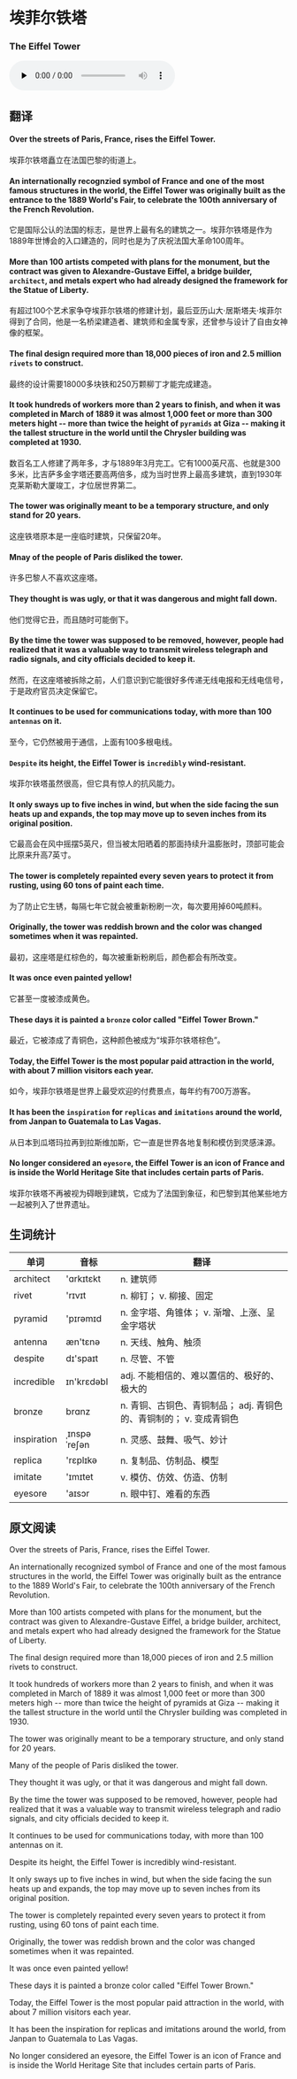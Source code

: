 # 埃菲尔铁塔
### The Eiffel Tower

<audio id="audio" loop controls="" controlsList="nodownload" oncontextmenu="return false" preload="none">
    <source id="mp3" src="../audio/2019-June/The Eiffel Tower.mp3">
</audio>

## 翻译
#### Over the streets of Paris, France, rises the Eiffel Tower.
埃菲尔铁塔矗立在法国巴黎的街道上。
#### An internationally recognzied symbol of France and one of the most famous structures in the world, the Eiffel Tower was originally built as the entrance to the 1889 World's Fair, to celebrate the 100th anniversary of the French Revolution.
它是国际公认的法国的标志，是世界上最有名的建筑之一。埃菲尔铁塔是作为1889年世博会的入口建造的，同时也是为了庆祝法国大革命100周年。
#### More than 100 artists competed with plans for the monument, but the contract was given to Alexandre-Gustave Eiffel, a bridge builder, `architect`, and metals expert who had already designed the framework for the Statue of Liberty.
有超过100个艺术家争夺埃菲尔铁塔的修建计划，最后亚历山大·居斯塔夫·埃菲尔得到了合同，他是一名桥梁建造者、建筑师和金属专家，还曾参与设计了自由女神像的框架。
#### The final design required more than 18,000 pieces of iron and 2.5 million `rivets` to construct.
最终的设计需要18000多块铁和250万颗柳丁才能完成建造。
#### It took hundreds of workers more than 2 years to finish, and when it was completed in March of 1889 it was almost 1,000 feet or more than 300 meters hight -- more than twice the height of `pyramids` at Giza -- making it the tallest structure in the world until the Chrysler building was completed at 1930.
数百名工人修建了两年多，才与1889年3月完工。它有1000英尺高、也就是300多米，比吉萨多金字塔还要高两倍多，成为当时世界上最高多建筑，直到1930年克莱斯勒大厦竣工，才位居世界第二。
#### The tower was originally meant to be a temporary structure, and only stand for 20 years.
这座铁塔原本是一座临时建筑，只保留20年。
#### Mnay of the people of Paris disliked the tower.
许多巴黎人不喜欢这座塔。
#### They thought is was ugly, or that it was dangerous and might fall down.
他们觉得它丑，而且随时可能倒下。
#### By the time the tower was supposed to be removed, however, people had realized that it was a valuable way to transmit wireless telegraph and radio signals, and city officials decided to keep it.
然而，在这座塔被拆除之前，人们意识到它能很好多传递无线电报和无线电信号，于是政府官员决定保留它。
#### It continues to be used for communications today, with more than 100 `antennas` on it.
至今，它仍然被用于通信，上面有100多根电线。
#### `Despite` its height, the Eiffel Tower is `incredibly` wind-resistant.
埃菲尔铁塔虽然很高，但它具有惊人的抗风能力。
#### It only sways up to five inches in wind, but when the side facing the sun heats up and expands, the top may move up to seven inches from its original position.
它最高会在风中摇摆5英尺，但当被太阳晒着的那面持续升温膨胀时，顶部可能会比原来升高7英寸。
#### The tower is completely repainted every seven years to protect it from rusting, using 60 tons of paint each time.
为了防止它生锈，每隔七年它就会被重新粉刷一次，每次要用掉60吨颜料。
#### Originally, the tower was reddish brown and the color was changed sometimes when it was repainted.
最初，这座塔是红棕色的，每次被重新粉刷后，颜色都会有所改变。
#### It was once even painted yellow!
它甚至一度被漆成黄色。
#### These days it is painted a `bronze` color called "Eiffel Tower Brown."
最近，它被漆成了青铜色，这种颜色被成为“埃菲尔铁塔棕色”。
#### Today, the Eiffel Tower is the most popular paid attraction in the world, with about 7 million visitors each year.
如今，埃菲尔铁塔是世界上最受欢迎的付费景点，每年约有700万游客。
#### It has been the `inspiration` for `replicas` and `imitations` around the world, from Janpan to Guatemala to Las Vagas.
从日本到瓜塔玛拉再到拉斯维加斯，它一直是世界各地复制和模仿到灵感涞源。
#### No longer considered an `eyesore`, the Eiffel Tower is an icon of France and is inside the World Heritage Site that includes certain parts of Paris.
埃菲尔铁塔不再被视为碍眼到建筑，它成为了法国到象征，和巴黎到其他某些地方一起被列入了世界遗址。

## 生词统计
| 单词 | 音标 | 翻译 |
|-|-|-|
| architect | 'ɑrkɪtɛkt | n. 建筑师 |
| rivet | 'rɪvɪt | n. 柳钉； v. 柳接、固定 |
| pyramid | 'pɪrəmɪd | n. 金字塔、角锥体； v. 渐增、上涨、呈金字塔状 |
| antenna | æn'tɛnə | n. 天线、触角、触须 |
| despite | dɪ'spaɪt | n. 尽管、不管 |
| incredible | ɪn'krɛdəbl | adj. 不能相信的、难以置信的、极好的、极大的 |
| bronze | brɑnz | n. 青铜、古铜色、青铜制品； adj. 青铜色的、青铜制的； v. 变成青铜色 |
| inspiration | ˌɪnspəˈreʃən | n. 灵感、鼓舞、吸气、妙计 |
| replica | 'rɛplɪkə | n. 复制品、仿制品、模型 |
| imitate | 'ɪmɪtet | v. 模仿、仿效、仿造、仿制 |
| eyesore | 'aɪsɔr | n. 眼中钉、难看的东西 |

## 原文阅读
Over the streets of Paris, France, rises the Eiffel Tower.

An internationally recognized symbol of France and one of the most famous structures in the world, the Eiffel Tower was originally built as the entrance to the 1889 World's Fair, to celebrate the 100th anniversary of the French Revolution.

More than 100 artists competed with plans for the monument, but the contract was given to Alexandre-Gustave Eiffel, a bridge builder, architect, and metals expert who had already designed the framework for the Statue of Liberty.

The final design required more than 18,000 pieces of iron and 2.5 million rivets to construct.

It took hundreds of workers more than 2 years to finish, and when it was completed in March of 1889 it was almost 1,000 feet or more than 300 meters high -- more than twice the height of pyramids at Giza -- making it the tallest structure in the world until the Chrysler building was completed in 1930.

The tower was originally meant to be a temporary structure, and only stand for 20 years.

Many of the people of Paris disliked the tower.

They thought it was ugly, or that it was dangerous and might fall down.

By the time the tower was supposed to be removed, however, people had realized that it was a valuable way to transmit wireless telegraph and radio signals, and city officials decided to keep it.

It continues to be used for communications today, with more than 100 antennas on it.

Despite its height, the Eiffel Tower is incredibly wind-resistant.

It only sways up to five inches in wind, but when the side facing the sun heats up and expands, the top may move up to seven inches from its original position.

The tower is completely repainted every seven years to protect it from rusting, using 60 tons of paint each time.

Originally, the tower was reddish brown and the color was changed sometimes when it was repainted.

It was once even painted yellow!

These days it is painted a bronze color called "Eiffel Tower Brown."

Today, the Eiffel Tower is the most popular paid attraction in the world, with about 7 million visitors each year.

It has been the inspiration for replicas and imitations around the world, from Janpan to Guatemala to Las Vagas.

No longer considered an eyesore, the Eiffel Tower is an icon of France and is inside the World Heritage Site that includes certain parts of Paris.